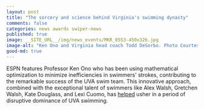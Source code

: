 ```yaml
---
layout: post
title: "The sorcery and science behind Virginia's swimming dynasty"
comments: false
categories: news awards swiper-news
published: true
image: __SITE_URL__/img/news_events/MKR_0553-450x326.jpg
image-alt: "Ken Ono and Virginia head coach Todd DeSorbo. Photo Courtesy: Matthew Kent Riley/University of Virginia"
good-md: true
---
```


ESPN features Professor Ken Ono who has been using mathematical optimization to minimize inefficiencies in swimmers' strokes, contributing to the remarkable success of the UVA swim team. This innovative approach, combined with the exceptional talent of swimmers like Alex Walsh, Gretchen Walsh, Kate Douglass, and Lexi Cuomo, has [helped](https://www.espn.com/college-sports/story/_/id/35830851/ncaa-swimming-championships-virginia-women-dominance) usher in a period of disruptive dominance of UVA swimming.